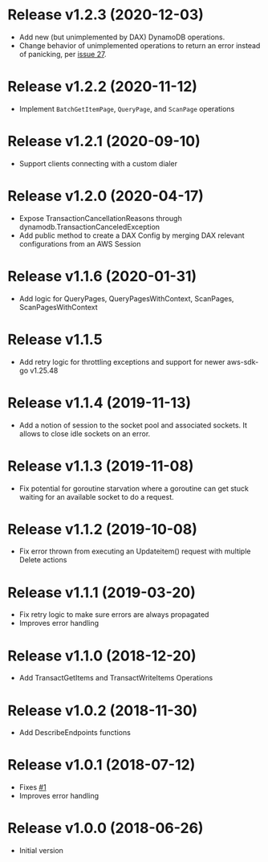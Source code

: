 Release v1.2.3 (2020-12-03)
===
* Add new (but unimplemented by DAX) DynamoDB operations.
* Change behavior of unimplemented operations to return an error instead of panicking, per [issue 27](https://github.com/aws/aws-dax-go/issues/27).

Release v1.2.2 (2020-11-12)
===
* Implement `BatchGetItemPage`, `QueryPage`, and `ScanPage` operations

Release v1.2.1 (2020-09-10)
===
* Support clients connecting with a custom dialer

Release v1.2.0 (2020-04-17)
===
* Expose TransactionCancellationReasons through dynamodb.TransactionCanceledException
* Add public method to create a DAX Config by merging DAX relevant configurations from an AWS Session

Release v1.1.6 (2020-01-31)
===
* Add logic for QueryPages, QueryPagesWithContext, ScanPages, ScanPagesWithContext

Release v1.1.5
===
* Add retry logic for throttling exceptions and support for newer aws-sdk-go v1.25.48

Release v1.1.4 (2019-11-13)
===
* Add a notion of session to the socket pool and associated sockets. It allows to close idle sockets on an error.

Release v1.1.3 (2019-11-08)
===
* Fix potential for goroutine starvation where a goroutine can get stuck waiting for an available socket to do a request.

Release v1.1.2 (2019-10-08)
===
* Fix error thrown from executing an Updateitem() request with multiple Delete actions

Release v1.1.1 (2019-03-20)
===
* Fix retry logic to make sure errors are always propagated
* Improves error handling

Release v1.1.0 (2018-12-20)
===
* Add TransactGetItems and TransactWriteItems Operations

Release v1.0.2 (2018-11-30)
===
* Add DescribeEndpoints functions

Release v1.0.1 (2018-07-12)
===
* Fixes [#1](https://github.com/aws/aws-dax-go/issues/1)
* Improves error handling

Release v1.0.0 (2018-06-26)
===
* Initial version
